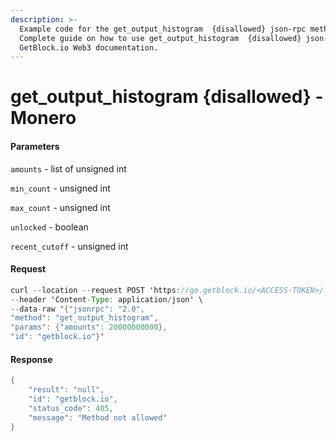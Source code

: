 ```yaml
---
description: >-
  Example code for the get_output_histogram  {disallowed} json-rpc method.
  Сomplete guide on how to use get_output_histogram  {disallowed} json-rpc in
  GetBlock.io Web3 documentation.
---
```


# get\_output\_histogram {disallowed} - Monero

#### Parameters

`amounts` - list of unsigned int

`min_count` - unsigned int

`max_count` - unsigned int

`unlocked` - boolean

`recent_cutoff` - unsigned int

#### Request

```java
curl --location --request POST 'https://go.getblock.io/<ACCESS-TOKEN>/' \
--header 'Content-Type: application/json' \
--data-raw '{"jsonrpc": "2.0",
"method": "get_output_histogram",
"params": {"amounts": 20000000000},
"id": "getblock.io"}'
```

#### Response

```java
{
    "result": "null",
    "id": "getblock.io",
    "status_code": 405,
    "message": "Method not allowed"
}
```
